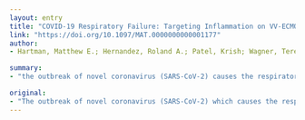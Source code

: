 ```yaml
---
layout: entry
title: "COVID-19 Respiratory Failure: Targeting Inflammation on VV-ECMO Support"
link: "https://doi.org/10.1097/MAT.0000000000001177"
author:
- Hartman, Matthew E.; Hernandez, Roland A.; Patel, Krish; Wagner, Teresa E.; Trinh, Tony; Lipke, Anne B.; Yim, Eric T.; Pulido, Juan N.; Pagel, John M.; Youssef, Samuel J.; Mignone, John L.

summary:
- "the outbreak of novel coronavirus (SARS-CoV-2) causes the respiratory illness COVID-19. His clinical course involved rapid and profound respiratory decompensation. He required support with veno-venous extracorporeal membrane oxygenation (VV-ECMO) He also demonstrated hyperinflammation (C-reactive protein peak 444."

original:
- "The outbreak of novel coronavirus (SARS-CoV-2) which causes the respiratory illness COVID-19 has led to unprecedented efforts at containment due to its rapid community spread, associated mortality, and lack of immunization and treatment. We herein detail a case of a young patient who suffered life-threatening disease and multi-organ failure. His clinical course involved rapid and profound respiratory decompensation such that he required support with veno-venous extracorporeal membrane oxygenation (VV-ECMO). He also demonstrated hyperinflammation (C-reactive protein peak 444.6 mg/L) with severe cytokine elevation (Interleukin-6 peak > 3,000 pg/mL). Through treatment targeting hyperinflammation he recovered from critical COVID-19 respiratory failure and required only 160 hours of VV-ECMO support. He is currently extubated without an oxygen requirement, showing signs of renal recovery on intermittent hemodialysis, and his repeat SARS-CoV-2 test is negative 21 days after his first positive test. We present the first successful case of VV-ECMO support to recovery of COVID-19 respiratory failure in North America."
---
```


